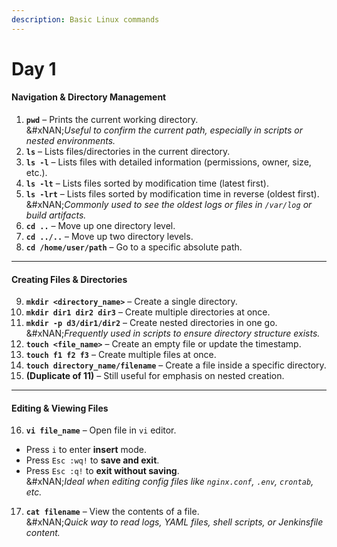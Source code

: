 ```yaml
---
description: Basic Linux commands
---
```


# Day 1

#### Navigation & Directory Management

1. **`pwd`** – Prints the current working directory.\
   &#xNAN;_&#x55;seful to confirm the current path, especially in scripts or nested environments._
2. **`ls`** – Lists files/directories in the current directory.
3. **`ls -l`** – Lists files with detailed information (permissions, owner, size, etc.).
4. **`ls -lt`** – Lists files sorted by modification time (latest first).
5. **`ls -lrt`** – Lists files sorted by modification time in reverse (oldest first).\
   &#xNAN;_&#x43;ommonly used to see the oldest logs or files in `/var/log` or build artifacts._
6. **`cd ..`** – Move up one directory level.
7. **`cd ../..`** – Move up two directory levels.
8. **`cd /home/user/path`** – Go to a specific absolute path.

***

#### Creating Files & Directories

9. **`mkdir <directory_name>`** – Create a single directory.
10. **`mkdir dir1 dir2 dir3`** – Create multiple directories at once.
11. **`mkdir -p d3/dir1/dir2`** – Create nested directories in one go.\
    &#xNAN;_&#x46;requently used in scripts to ensure directory structure exists._
12. **`touch <file_name>`** – Create an empty file or update the timestamp.
13. **`touch f1 f2 f3`** – Create multiple files at once.
14. **`touch directory_name/filename`** – Create a file inside a specific directory.
15. **(Duplicate of 11)** – Still useful for emphasis on nested creation.

***

#### Editing & Viewing Files

16. **`vi file_name`** – Open file in `vi` editor.

* Press `i` to enter **insert** mode.
* Press `Esc :wq!` to **save and exit**.
* Press `Esc :q!` to **exit without saving**.\
  &#xNAN;_&#x49;deal when editing config files like `nginx.conf`, `.env`, `crontab`, etc._

17. **`cat filename`** – View the contents of a file.\
    &#xNAN;_&#x51;uick way to read logs, YAML files, shell scripts, or Jenkinsfile content._
